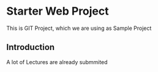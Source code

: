 # Starter Web Project

This is GIT Project, which we are using as Sample Project 

## Introduction
A lot of Lectures are already submmited

